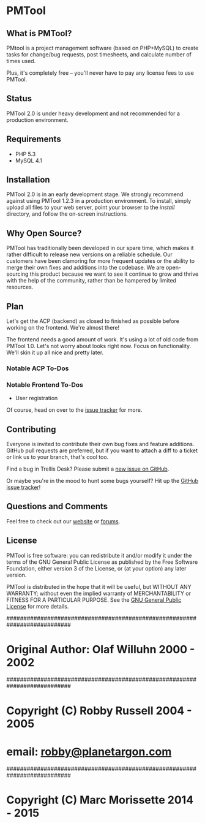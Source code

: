 PMTool
============ 

What is PMTool?
---------------------

PMtool is a project management software (based on PHP+MySQL) 
to create tasks for change/bug requests, post timesheets, and calculate number of times used.

Plus, it's completely free – you'll never have to pay any license fees to use
PMTool.


Status
------

PMTool 2.0 is under heavy development and not recommended for a production
environment.  


Requirements
------------

* PHP 5.3
* MySQL 4.1

Installation
------------

PMTool 2.0 is in an early development stage.  We strongly recommend
against using PMTool 1.2.3 in a production environment.  To install, simply
upload all files to your web server, point your browser to the *install*
directory, and follow the on-screen instructions.


Why Open Source?
----------------

PMTool has traditionally been developed in our spare time, which makes it
rather difficult to release new versions on a reliable schedule. Our customers
have been clamoring for more frequent updates or the ability to merge their own
fixes and additions into the codebase. We are open-sourcing this product because
we want to see it continue to grow and thrive with the help of the community,
rather than be hampered by limited resources.


Plan
--------

Let's get the ACP (backend) as closed to finished as possible before working on
the frontend.  We're almost there!

The frontend needs a good amount of work.  It's using a lot of old code from
PMTool 1.0.  Let's not worry about looks right now.  Focus on
functionality.  We'll skin it up all nice and pretty later.

### Notable ACP To-Dos

### Notable Frontend To-Dos
* User registration

Of course, head on over to the
[issue tracker](https://github.com/PMTool) for more.


Contributing
------------

Everyone is invited to contribute their own bug fixes and feature additions.
GitHub pull requests are preferred, but if you want to attach a diff to a ticket
or link us to your branch, that's cool too.

Find a bug in Trellis Desk? Please submit a
[new issue on GitHub](https://github.com/PMTool/PMTool/issues/new).

Or maybe you're in the mood to hunt some bugs yourself? Hit up the
[GitHub issue tracker](https://github.com/PMTool/PMTool/issues)!


Questions and Comments
----------------------

Feel free to check out our [website](http://pmtool.ca/) or
[forums](http://pmtool.ca/).


License
-------

PMTool is free software: you can redistribute it and/or modify
it under the terms of the GNU General Public License as published by
the Free Software Foundation, either version 3 of the License, or
(at your option) any later version.

PMTool is distributed in the hope that it will be useful,
but WITHOUT ANY WARRANTY; without even the implied warranty of
MERCHANTABILITY or FITNESS FOR A PARTICULAR PURPOSE.  See the
[GNU General Public License](http://www.gnu.org/licenses/gpl.txt)
for more details.

###########################################################################
# Original Author: Olaf Willuhn 2000 - 2002 				                      #
###########################################################################
# Copyright (C) Robby Russell 2004 - 2005           	        	          #
# email: robby@planetargon.com 	                              	          #
###########################################################################

# Copyright (C) Marc Morissette 2014 - 2015                  		          #

